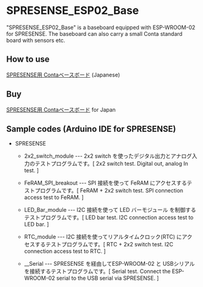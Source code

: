 # SPRESENSE_ESP02_Base"SPRESENSE_ESP02_Base" is a baseboard equipped with ESP-WROOM-02 for SPRESENSE. The baseboard can also carry a small Conta standard board with sensors etc.## How to use[SPRESENSE用 Contaベースボード](https://www.switch-science.com/catalog/3929/) (Japanese)## Buy[SPRESENSE用 Contaベースボード](https://www.switch-science.com/catalog/3929/) for Japan  ## Sample codes (Arduino IDE for SPRESENSE)+ SPRESENSE   +  2x2_switch_module --- 2x2 switch を使ったデジタル出力とアナログ入力のテストプログラムです。[ 2x2 switch test. Digital out, analog In test. ]   +  FeRAM_SPI_breakout --- SPI 接続を使って FeRAM にアクセスするテストプログラムです。[ FeRAM + 2x2 switch test. SPI connection access test to FeRAM. ]   +  LED_Bar_module --- I2C 接続を使って LED バーモジュール を制御するテストプログラムです。[ LED bar test. I2C connection access test to LED bar. ]   +  RTC_module --- I2C 接続を使ってリアルタイムクロック(RTC) にアクセスするテストプログラムです。[ RTC + 2x2 switch test. I2C connection access test to RTC. ]   +  __Serial --- SPRESENSE を経由してESP-WROOM-02 と USBシリアルを接続するテストプログラムです。[ Serial test. Connect the ESP-WROOM-02 serial to the USB serial via SPRESENSE. ]
